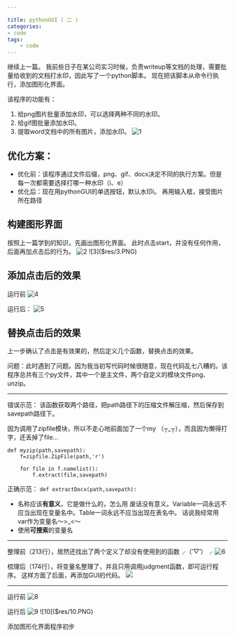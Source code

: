 ```yaml
---

title: pythonGUI ( 二 )
categories:
- code
tags: 
    - code
---
```

继续上一篇。
我前些日子在某公司实习时候，负责writeup等文档的处理，需要批量给收到的文档打水印，因此写了一个python脚本。
现在把该脚本从命令行执行，添加图形化界面。

该程序的功能有：
1. 给png图片批量添加水印，可以选择两种不同的水印。
2. 给gif图批量添加水印。
3. 提取word文档中的所有图片，添加水印。
![1]($res/1.PNG)
## 优化方案：
- 优化前：该程序通过文件后缀，png、gif、docx决定不同的执行方案。但是每一次都需要选择打哪一种水印（i、e）
- 优化后：现在用pythonGUI的单选按钮，默认水印i。
			  再用输入框，接受图片所在路径

## 构建图形界面
按照上一篇学到的知识，先画出图形化界面。
此时点击start，并没有任何作用，后面再加点击后的行为。
![2]($res/2.PNG)
![3]($res/3.PNG)

## 添加点击后的效果
运行前
![4]($res/4.PNG)

运行后：
![5]($res/5.PNG)

## 替换点击后的效果
上一步确认了点击是有效果的，然后定义几个函数，替换点击的效果。

问题：此时遇到了问题。因为我当初写代码时候很随意，现在代码乱七八糟的。该程序总共有三个py文件，其中一个是主文件，两个自定义的模块文件png、unzip。

---
错误示范：
该函数获取两个路径，把path路径下的压缩文件解压缩，然后保存到savepath路径下。

因为调用了zipfile模块，所以不走心地前面加了一个my （┬_┬），而且因为懒得打字，还丢掉了file...

```
def myzip(path,savepath):
    f=zipfile.ZipFile(path,'r')

    for file in f.namelist():
        f.extract(file,savepath)
```
正确示范：
`def extractDocx(path,savepath):`
- 名称应该**有意义**，它是做什么的，怎么用
  废话没有意义。Variable一词永远不应当出现在变量名中。Table一词永远不应当出现在表名中。
话说我经常用var作为变量名～>_<～
- 使用**可搜索**的变量名

---
整理前（213行），居然还找出了两个定义了却没有使用到的函数╭（′▽‵）╭
![6]($res/6.PNG)

梳理后（174行），将变量名整理了，并且只用调用judgment函数，即可运行程序。
这样方面了后面，再添加GUI的代码。
![]($res/7.PNG)

---

运行前
![8]($res/8.PNG)

运行后
![9]($res/9.PNG)
![10]($res/10.PNG)

添加图形化界面程序初步
